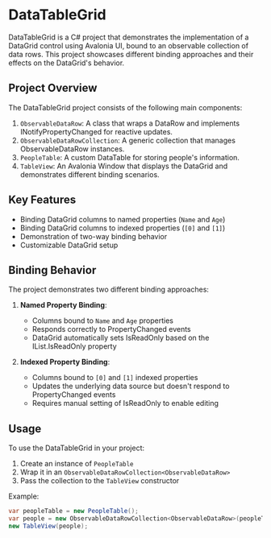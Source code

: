 # DataTableGrid

DataTableGrid is a C# project that demonstrates the implementation of a DataGrid control using Avalonia UI, bound to an observable collection of data rows. This project showcases different binding approaches and their effects on the DataGrid's behavior.

## Project Overview

The DataTableGrid project consists of the following main components:

1. `ObservableDataRow`: A class that wraps a DataRow and implements INotifyPropertyChanged for reactive updates.
2. `ObservableDataRowCollection`: A generic collection that manages ObservableDataRow instances.
3. `PeopleTable`: A custom DataTable for storing people's information.
4. `TableView`: An Avalonia Window that displays the DataGrid and demonstrates different binding scenarios.

## Key Features

- Binding DataGrid columns to named properties (`Name` and `Age`)
- Binding DataGrid columns to indexed properties (`[0]` and `[1]`)
- Demonstration of two-way binding behavior
- Customizable DataGrid setup

## Binding Behavior

The project demonstrates two different binding approaches:

1. **Named Property Binding**: 
   - Columns bound to `Name` and `Age` properties
   - Responds correctly to PropertyChanged events
   - DataGrid automatically sets IsReadOnly based on the IList.IsReadOnly property

2. **Indexed Property Binding**:
   - Columns bound to `[0]` and `[1]` indexed properties
   - Updates the underlying data source but doesn't respond to PropertyChanged events
   - Requires manual setting of IsReadOnly to enable editing

## Usage

To use the DataTableGrid in your project:

1. Create an instance of `PeopleTable`
2. Wrap it in an `ObservableDataRowCollection<ObservableDataRow>`
3. Pass the collection to the `TableView` constructor

Example:

```csharp
var peopleTable = new PeopleTable();
var people = new ObservableDataRowCollection<ObservableDataRow>(peopleTable, row => new ObservableDataRow(row));
new TableView(people);